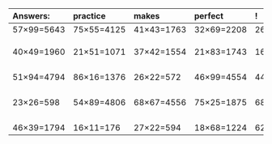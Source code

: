 | Answers: | practice | makes | perfect | ! |
| :--- | :--- | :--- | :--- | :--- |
| 57×99=5643 | 75×55=4125 | 41×43=1763 | 32×69=2208 | 26×38=988 | 
|   |   |   |   |   | 
|   |   |   |   |   | 
|   |   |   |   |   | 
| 40×49=1960 | 21×51=1071 | 37×42=1554 | 21×83=1743 | 16×30=480 | 
|   |   |   |   |   | 
|   |   |   |   |   | 
|   |   |   |   |   | 
|   |   |   |   |   | 
| 51×94=4794 | 86×16=1376 | 26×22=572 | 46×99=4554 | 44×43=1892 | 
|   |   |   |   |   | 
|   |   |   |   |   | 
|   |   |   |   |   | 
|   |   |   |   |   | 
| 23×26=598 | 54×89=4806 | 68×67=4556 | 75×25=1875 | 68×67=4556 | 
|   |   |   |   |   | 
|   |   |   |   |   | 
|   |   |   |   |   | 
|   |   |   |   |   | 
| 46×39=1794 | 16×11=176 | 27×22=594 | 18×68=1224 | 62×98=6076 | 
